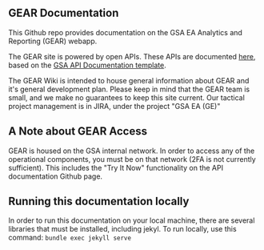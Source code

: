 ## GEAR Documentation

This Github repo provides documentation on the GSA EA Analytics and Reporting (GEAR) webapp. 

The GEAR site is powered by open APIs. These APIs are documented [here](https://gsa.github.io/GEAR-Documentation/api-docs/), based on the [GSA API Documentation template](https://github.com/GSA/api-documentation-template.git). 

The GEAR Wiki is intended to house general information about GEAR and it's general development plan. Please keep in mind that the GEAR team is small, and we make no guarantees to keep this site current. Our tactical project management is in JIRA, under the project "GSA EA (GE)"

## A Note about GEAR Access
GEAR is housed on the GSA internal network. In order to access any of the operational components, you must be on that network (2FA is not currently sufficient). This includes the "Try It Now" functionality on the API documentation Github page. 

## Running this documentation locally
In order to run this documentation on your local machine, there are several libraries that must be installed, including jekyl. To run locally, use this command: ``bundle exec jekyll serve`` 

